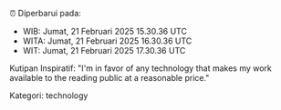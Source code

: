 ⏰ Diperbarui pada:
- WIB: Jumat, 21 Februari 2025 15.30.36 UTC
- WITA: Jumat, 21 Februari 2025 16.30.36 UTC
- WIT: Jumat, 21 Februari 2025 17.30.36 UTC

Kutipan Inspiratif:
"I'm in favor of any technology that makes my work available to the reading public at a reasonable price."


Kategori: technology

